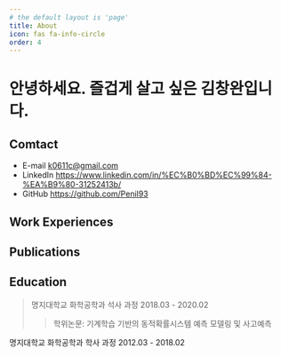 ```yaml
---
# the default layout is 'page'
title: About
icon: fas fa-info-circle
order: 4
---
```


<!-- Future Works: 
        1. Make toggle switch for english "About" page
            It should be like: https://discuss.streamlit.io/t/toggle-switch-slider-with-two-values/13086
        2. Make Radio toggle switch for multi-langual "About" page
            It should be like: https://stackoverflow.design/product/components/toggle-switch/
<div align="right">
    <body>
        <input type="checkbox" id="chk1"/>English Please!<label for="switch"></label>
    </body>
</div> -->

# 안녕하세요. 즐겁게 살고 싶은 김창완입니다.

## Comtact

* E-mail        k0611c@gmail.com
* LinkedIn      https://www.linkedin.com/in/%EC%B0%BD%EC%99%84-%EA%B9%80-31252413b/
* GitHub        https://github.com/Penil93

## Work Experiences

## Publications

## Education
> 명지대학교 화학공학과 석사 과정 2018.03 - 2020.02
>>학위논문: 기계학습 기반의 동적확률시스템 예측 모델링 및 사고예측

명지대학교 화학공학과 학사 과정
2012.03 - 2018.02
